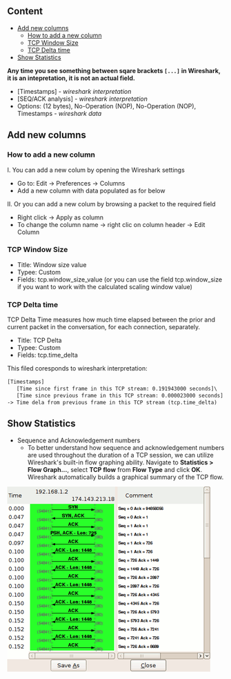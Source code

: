 ## Content
* [Add new columns](#add_new_columns)
  * [How to add a new column](#add_new_column)
  * [TCP Window Size](#add_column_tcp_window_size)
  * [TCP Delta time](#add_column_tcp_delta_time)
 * [Show Statistics](#show_statistics)

**Any time you see something between sqare brackets `[...]` in Wireshark, it is an intepretation, it is not an actual field.**
 * [Timestamps] - _wireshark interpretation_
 * [SEQ/ACK analysis] - _wireshark interpretation_ 
 * Options: (12 bytes), No-Operation (NOP), No-Operation (NOP), Timestamps - _wireshark data_

## Add new columns <a name='add_new_columns'/>
 
### How to add a new column <a name='add_new_column'/>

I. You can add a new colum by opening the Wireshark settings
  * Go to: Edit -> Preferences -> Columns
  * Add a new column with data populated as for below
 
II. Or you can add a new colum by browsing a packet to the required field
  * Right click -> Apply as column
  * To change the column name -> right clic on column header -> Edit Column
 
### TCP Window Size <a name="add_column_tcp_window_size"/>
  * Title: Window size value
  * Typee: Custom 
  * Fields: tcp.window_size_value  (or you can use the field tcp.window_size if you want to work with the calculated scaling window value)

 ### TCP Delta time <a name="add_column_tcp_delta_time"/>
 
 TCP Delta Time measures how much time elapsed between the prior and current packet in the conversation, for each connection, separately.
 
  * Title: TCP Delta
  * Typee: Custom 
  * Fields: tcp.time_delta

This filed coresponds to wireshark interpretation:
```
[Timestamps]
   [Time since first frame in this TCP stream: 0.191943000 seconds]\
   [Time since previous frame in this TCP stream: 0.000023000 seconds] -> Time dela from previous frame in this TCP stream (tcp.time_delta)
```

## Show Statistics <a name="show_statistics"/>
* Sequence and Acknowledgement numbers
  * To better understand how sequence and acknowledgement numbers are used throughout the duration of a TCP session, we can utilize Wireshark's built-in flow graphing ability. Navigate to **Statistics > Flow Graph...**, select **TCP flow** from **Flow Type** and click **OK**. Wireshark automatically builds a graphical summary of the TCP flow.
<img src="./img/wireshark/tcp_flow.png"/>

